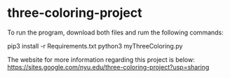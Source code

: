 # three-coloring-project

To run the program, download both files and rum the following commands:

pip3 install -r Requirements.txt
python3 myThreeColoring.py

The website for more information regarding this project is below:
https://sites.google.com/nyu.edu/three-coloring-project?usp=sharing
